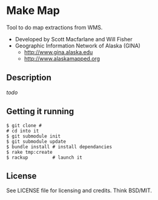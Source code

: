 Make Map
========

Tool to do map extractions from WMS.

* Developed by Scott Macfarlane and Will Fisher
* Geographic Information Network of Alaska (GINA)
  * http://www.gina.alaska.edu
  * http://www.alaskamapped.org

Description
-----------

*todo*

Getting it running
------------------

    $ git clone # 
    # cd into it
    $ git submodule init
    $ git submodule update
    $ bundle install # install dependancies
    $ rake tmp:create
    $ rackup         # launch it

License
-------

See LICENSE file for licensing and credits.  Think BSD/MIT.
